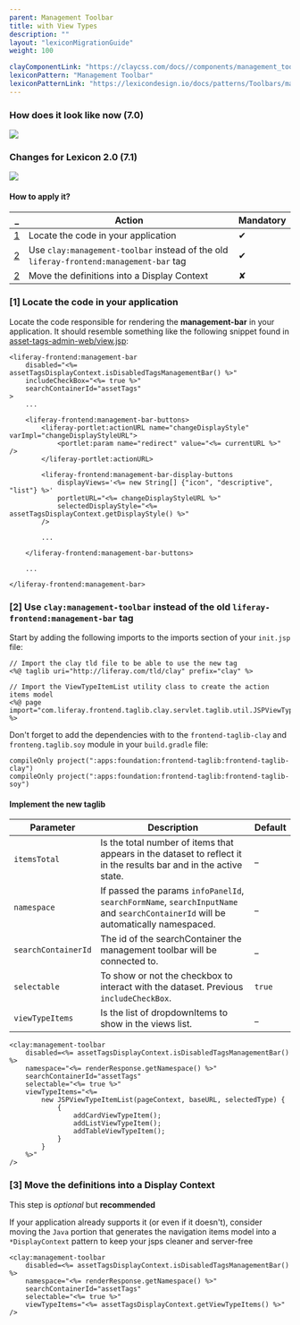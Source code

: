 ```yaml
---
parent: Management Toolbar
title: with View Types
description: ""
layout: "lexiconMigrationGuide"
weight: 100

clayComponentLink: "https://claycss.com/docs//components/management_toolbar.html"
lexiconPattern: "Management Toolbar"
lexiconPatternLink: "https://lexicondesign.io/docs/patterns/Toolbars/management_bar.html"
---
```


<article id="before-after">

### How does it look like now (7.0)

<img class="img img-thumbnail" src="/images/lexiconMigration/management_toolbar_view_types_old.png">

### Changes for Lexicon 2.0 (7.1)

<img class="img img-thumbnail" src="/images/lexiconMigration/management_toolbar_view_types_new.png">

</article>

<article id="management-toolbar-with-creation-menu">

#### How to apply it?

_ | Action | Mandatory
--- | --- | ---
[1](#step-2-1) | Locate the code in your application | ✔
[2](#step-2-2) | Use `clay:management-toolbar` instead of the old `liferay-frontend:management-bar` tag | ✔
[2](#step-3) | Move the definitions into a Display Context | ✘

### [1] Locate the code in your application <a id="step-1-1"></a>

Locate the code responsible for rendering the **management-bar** in your application. It should resemble something like the following snippet found in [asset-tags-admin-web/view.jsp](https://github.com/liferay/liferay-portal/blob/fe9dfcc0275660a0fe9aafb50ae6b169236f67cf/modules/apps/web-experience/asset/asset-tags-admin-web/src/main/resources/META-INF/resources/view.jsp#L28):

```text/html
<liferay-frontend:management-bar
	disabled="<%= assetTagsDisplayContext.isDisabledTagsManagementBar() %>"
	includeCheckBox="<%= true %>"
	searchContainerId="assetTags"
>
	...

	<liferay-frontend:management-bar-buttons>
		<liferay-portlet:actionURL name="changeDisplayStyle" varImpl="changeDisplayStyleURL">
			<portlet:param name="redirect" value="<%= currentURL %>" />
		</liferay-portlet:actionURL>

		<liferay-frontend:management-bar-display-buttons
			displayViews='<%= new String[] {"icon", "descriptive", "list"} %>'
			portletURL="<%= changeDisplayStyleURL %>"
			selectedDisplayStyle="<%= assetTagsDisplayContext.getDisplayStyle() %>"
		/>

		...

	</liferay-frontend:management-bar-buttons>

	...

</liferay-frontend:management-bar>
```

### [2] Use `clay:management-toolbar` instead of the old `liferay-frontend:management-bar` tag <a id="step-1-2"></a>

Start by adding the following imports to the imports section of your `init.jsp` file:

```text/html
// Import the clay tld file to be able to use the new tag
<%@ taglib uri="http://liferay.com/tld/clay" prefix="clay" %>

// Import the ViewTypeItemList utility class to create the action items model
<%@ page import="com.liferay.frontend.taglib.clay.servlet.taglib.util.JSPViewTypeItemList" %>
```

Don't forget to add the dependencies with to the `frontend-taglib-clay` and `fronteng.taglib.soy` module in your `build.gradle` file:

```text/html
compileOnly project(":apps:foundation:frontend-taglib:frontend-taglib-clay")
compileOnly project(":apps:foundation:frontend-taglib:frontend-taglib-soy")
```

#### Implement the new taglib

Parameter | Description | Default
--- | --- | ---
`itemsTotal` | Is the total number of items that appears in the dataset to reflect it in the results bar and in the active state. | _
`namespace` | If passed the params `infoPanelId`, `searchFormName`, `searchInputName` and `searchContainerId` will be automatically namespaced. | _
`searchContainerId` | The id of the searchContainer the management toolbar will be connected to. | _
`selectable` | To show or not the checkbox to interact with the dataset. Previous `includeCheckBox`. | `true`
`viewTypeItems` | Is the list of dropdownItems to show in the views list. | _

```text/html
<clay:management-toolbar
    disabled=<%= assetTagsDisplayContext.isDisabledTagsManagementBar() %>
	namespace="<%= renderResponse.getNamespace() %>"
	searchContainerId="assetTags"
    selectable="<%= true %>"
	viewTypeItems="<%=
		new JSPViewTypeItemList(pageContext, baseURL, selectedType) {
			{
				addCardViewTypeItem();
				addListViewTypeItem();
				addTableViewTypeItem();
			}
		}
	%>"
/>
```

### [3] Move the definitions into a Display Context <a id="step-3"></a>

<div class="alert alert-info">This step is <em>optional</em> but <strong>recommended</strong></div>

If your application already supports it (or even if it doesn't), consider moving the `Java` portion that generates the navigation items model into a `*DisplayContext` pattern to keep your jsps cleaner and server-free

```text/html
<clay:management-toolbar
    disabled=<%= assetTagsDisplayContext.isDisabledTagsManagementBar() %>
	namespace="<%= renderResponse.getNamespace() %>"
	searchContainerId="assetTags"
    selectable="<%= true %>"
	viewTypeItems="<%= assetTagsDisplayContext.getViewTypeItems() %>"
/>
```
</article>